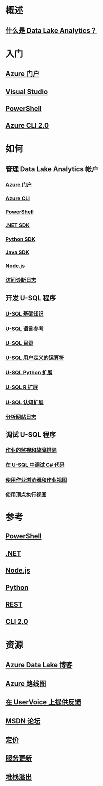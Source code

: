 

# 概述


## [什么是 Data Lake Analytics？](data-lake-analytics-overview.md)



# 入门


## [Azure 门户](data-lake-analytics-get-started-portal.md)


## [Visual Studio](data-lake-analytics-data-lake-tools-get-started.md)


## [PowerShell](data-lake-analytics-get-started-powershell.md)


## [Azure CLI 2.0](data-lake-analytics-get-started-cli2.md)



# 如何



## 管理 Data Lake Analytics 帐户


### [Azure 门户](data-lake-analytics-manage-use-portal.md)


### [Azure CLI](data-lake-analytics-manage-use-cli.md)


### [PowerShell](data-lake-analytics-manage-use-powershell.md)


### [.NET SDK](data-lake-analytics-manage-use-dotnet-sdk.md)


### [Python SDK](data-lake-analytics-manage-use-python-sdk.md)


### [Java SDK](data-lake-analytics-manage-use-java-sdk.md)


### [Node.js](data-lake-analytics-manage-use-nodejs.md)


### [访问诊断日志](data-lake-analytics-diagnostic-logs.md)



## 开发 U-SQL 程序


### [U-SQL 基础知识](data-lake-analytics-u-sql-get-started.md)


### [U-SQL 语言参考](https://msdn.microsoft.com/library/azure/mt591959)


### [U-SQL 目录](data-lake-analytics-u-sql-catalog.md)


### [U-SQL 用户定义的运算符](data-lake-analytics-u-sql-develop-user-defined-operators.md)


### [U-SQL Python 扩展](data-lake-analytics-u-sql-python-extensions.md)


### [U-SQL R 扩展](data-lake-analytics-u-sql-r-extensions.md)


### [U-SQL 认知扩展](data-lake-analytics-u-sql-cognitive.md)


### [分析网站日志](data-lake-analytics-analyze-weblogs.md)



## 调试 U-SQL 程序


### [作业的监视和故障排除](data-lake-analytics-monitor-and-troubleshoot-jobs-tutorial.md)


### [在 U-SQL 中调试 C# 代码](data-lake-analytics-debug-u-sql-jobs.md)


### [使用作业浏览器和作业视图](data-lake-analytics-data-lake-tools-view-jobs.md)


### [使用顶点执行视图](data-lake-analytics-data-lake-tools-use-vertex-execution-view.md)



# 参考


## [PowerShell](/powershell/module/azurerm.datalakeanalytics)


## [.NET](/dotnet/api/microsoft.azure.management.datalake.analytics)


## [Node.js](https://www.npmjs.com/package/azure-arm-datalake-analytics)


## [Python](http://azure-sdk-for-python.readthedocs.io/en/latest/sample_azure-mgmt-datalake-analytics.html)


## [REST](/rest/api/datalakeanalytics/)


## [CLI 2.0](https://docs.microsoft.com/cli/azure/dla)



# 资源


## [Azure Data Lake 博客](https://blogs.msdn.microsoft.com/azuredatalake/)


## [Azure 路线图](https://azure.microsoft.com/roadmap/)


## [在 UserVoice 上提供反馈](https://feedback.azure.com/forums/327234-data-lake)


## [MSDN 论坛](https://social.msdn.microsoft.com/Forums/en-US/home?forum=AzureDataLake)


## [定价](https://azure.microsoft.com/pricing/details/data-lake-analytics/)


## [服务更新](https://azure.microsoft.com/updates/?product=data-lake-analytics)


## [堆栈溢出](http://stackoverflow.com/questions/tagged/azure-data-lake)
